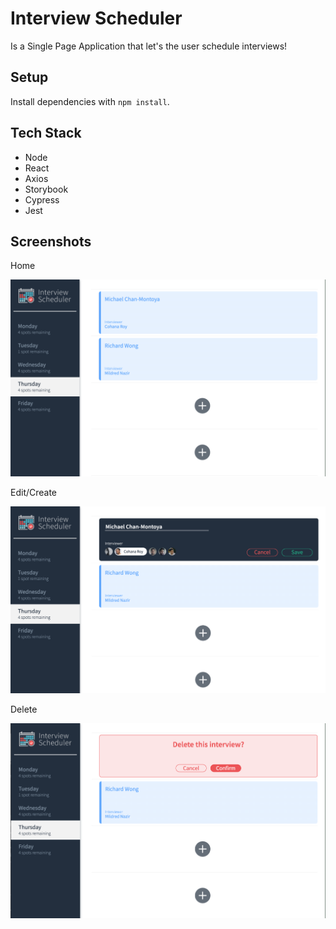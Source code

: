 # Interview Scheduler

Is a Single Page Application that let's the user schedule interviews!

## Setup

Install dependencies with `npm install`.

## Tech Stack

- Node
- React
- Axios
- Storybook
- Cypress
- Jest


## Screenshots

Home

!["Home"](https://github.com/ray-flores/scheduler/blob/master/docs/home.png?raw=true)

Edit/Create

!["Edit/Create"](https://github.com/ray-flores/scheduler/blob/master/docs/edit-create.png?raw=true)

Delete

!["Delete"](https://github.com/ray-flores/scheduler/blob/master/docs/delete.png?raw=true)
